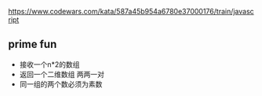 https://www.codewars.com/kata/587a45b954a6780e37000176/train/javascript
## prime fun
- 接收一个n*2的数组
- 返回一个二维数组 两两一对
- 同一组的两个数必须为素数